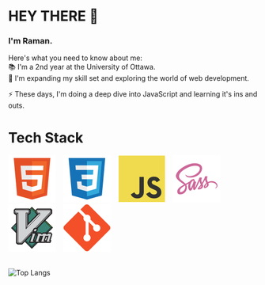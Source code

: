 # HEY THERE 👋

### I'm Raman.

Here's what you need to know about me: <br>
📚 I'm a 2nd year at the University of Ottawa. <br>
🔬 I'm expanding my skill set and exploring the world of web development.

⚡ These days, I'm doing a deep dive into JavaScript and learning it's ins and outs.

# Tech Stack
<img src="assets/html.svg" style="margin-right: 15px;"/><img src="assets/css.svg" style="margin-right: 15px;"/><img src="assets/js.svg" style="margin-right: 15px;"/><img src="assets/sass.svg" style="margin-right: 15px;"/><img src="assets/vim.svg" style="margin-right: 15px;"/><img src="assets/git.svg" style="margin-right: 15px;"/>
<br><br>

![Top Langs](https://github-readme-stats.vercel.app/api/top-langs/?username=g-raman&theme=graywhite&hide=java)
